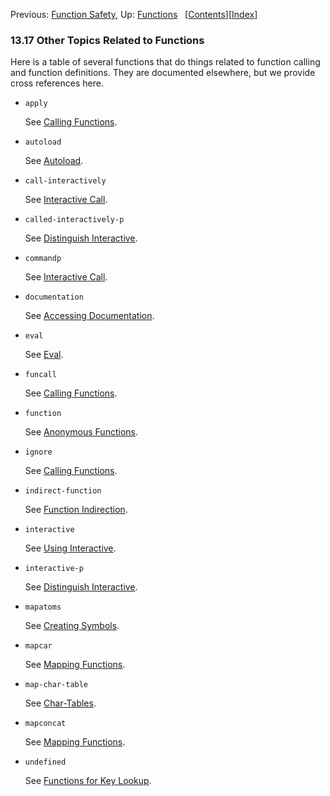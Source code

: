 <!-- This is the GNU Emacs Lisp Reference Manual
corresponding to Emacs version 27.2.

Copyright (C) 1990-1996, 1998-2021 Free Software Foundation,
Inc.

Permission is granted to copy, distribute and/or modify this document
under the terms of the GNU Free Documentation License, Version 1.3 or
any later version published by the Free Software Foundation; with the
Invariant Sections being "GNU General Public License," with the
Front-Cover Texts being "A GNU Manual," and with the Back-Cover
Texts as in (a) below.  A copy of the license is included in the
section entitled "GNU Free Documentation License."

(a) The FSF's Back-Cover Text is: "You have the freedom to copy and
modify this GNU manual.  Buying copies from the FSF supports it in
developing GNU and promoting software freedom." -->

<!-- Created by GNU Texinfo 6.7, http://www.gnu.org/software/texinfo/ -->

Previous: [Function Safety](Function-Safety.html), Up: [Functions](Functions.html)   \[[Contents](index.html#SEC_Contents "Table of contents")]\[[Index](Index.html "Index")]

### 13.17 Other Topics Related to Functions

Here is a table of several functions that do things related to function calling and function definitions. They are documented elsewhere, but we provide cross references here.

*   `apply`

    See [Calling Functions](Calling-Functions.html).

*   `autoload`

    See [Autoload](Autoload.html).

*   `call-interactively`

    See [Interactive Call](Interactive-Call.html).

*   `called-interactively-p`

    See [Distinguish Interactive](Distinguish-Interactive.html).

*   `commandp`

    See [Interactive Call](Interactive-Call.html).

*   `documentation`

    See [Accessing Documentation](Accessing-Documentation.html).

*   `eval`

    See [Eval](Eval.html).

*   `funcall`

    See [Calling Functions](Calling-Functions.html).

*   `function`

    See [Anonymous Functions](Anonymous-Functions.html).

*   `ignore`

    See [Calling Functions](Calling-Functions.html).

*   `indirect-function`

    See [Function Indirection](Function-Indirection.html).

*   `interactive`

    See [Using Interactive](Using-Interactive.html).

*   `interactive-p`

    See [Distinguish Interactive](Distinguish-Interactive.html).

*   `mapatoms`

    See [Creating Symbols](Creating-Symbols.html).

*   `mapcar`

    See [Mapping Functions](Mapping-Functions.html).

*   `map-char-table`

    See [Char-Tables](Char_002dTables.html).

*   `mapconcat`

    See [Mapping Functions](Mapping-Functions.html).

*   `undefined`

    See [Functions for Key Lookup](Functions-for-Key-Lookup.html).
